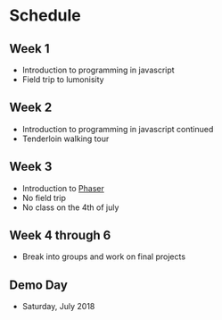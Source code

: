 # Schedule

## Week 1

* Introduction to programming in javascript
* Field trip to lumonisity

## Week 2

* Introduction to programming in javascript continued
* Tenderloin walking tour

## Week 3

* Introduction to [Phaser](https://phaser.io)
* No field trip
* No class on the 4th of july

## Week 4 through 6

* Break into groups and work on final projects

## Demo Day

* Saturday, July 2018
